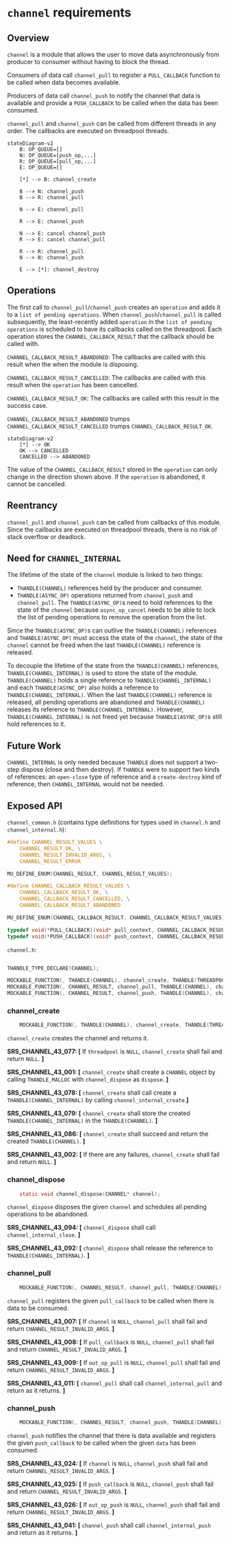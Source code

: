 # `channel` requirements

## Overview

`channel` is a module that allows the user to move data asynchronously from producer to consumer without having to block the thread.

Consumers of data call `channel_pull` to register a `PULL_CALLBACK` function to be called when data becomes available.

Producers of data call `channel_push` to notify the channel that data is available and provide a `PUSH_CALLBACK` to be called when the data has been consumed.

`channel_pull` and `channel_push` can be called from different threads in any order. The callbacks are executed on threadpool threads.

```mermaid
stateDiagram-v2
    B: OP_QUEUE=[]
    N: OP_QUEUE=[push_op,...]
    R: OP_QUEUE=[pull_op,...]
    E: OP_QUEUE=[]

    [*] --> B: channel_create

    B --> N: channel_push
    B --> R: channel_pull

    N --> E: channel_pull

    R --> E: channel_push

    N --> E: cancel channel_push
    R --> E: cancel channel_pull

    R --> R: channel_pull
    N --> N: channel_push

    E --> [*]: channel_destroy
```

## Operations

The first call to `channel_pull`/`channel_push` creates an `operation` and adds it to a `list of pending operations`. When `channel_push`/`channel_pull` is called subsequently, the least-recently added `operation` in the `list of pending operations` is scheduled to have its callbacks called on the threadpool. Each operation stores the `CHANNEL_CALLBACK_RESULT` that the callback should be called with.

`CHANNEL_CALLBACK_RESULT_ABANDONED`: The callbacks are called with this result when the when the module is disposing.

`CHANNEL_CALLBACK_RESULT_CANCELLED`: The callbacks are called with this result when the `operation` has been cancelled. 

`CHANNEL_CALLBACK_RESULT_OK`: The callbacks are called with this result in the success case.

`CHANNEL_CALLBACK_RESULT_ABANDONED` trumps `CHANNEL_CALLBACK_RESULT_CANCELLED` trumps `CHANNEL_CALLBACK_RESULT_OK`.

```mermaid
stateDiagram-v2
    [*] --> OK
    OK --> CANCELLED
    CANCELLED --> ABANDONED
```

The value of the `CHANNEL_CALLBACK_RESULT` stored in the `operation` can only change in the direction shown above.  If the `operation` is abandoned, it cannot be cancelled.

## Reentrancy

`channel_pull` and `channel_push` can be called from callbacks of this module. Since the callbacks are executed on threadpool threads, there is no risk of stack overflow or deadlock.

## Need for `CHANNEL_INTERNAL`

The lifetime of the state of the `channel` module is linked to two things:
 - `THANDLE(CHANNEL)` references held by the producer and consumer.
 - `THANDLE(ASYNC_OP)` operations returned from `channel_push` and `channel_pull`. The `THANDLE(ASYNC_OP)`s need to hold references to the state of the `channel` because `async_op_cancel` needs to be able to lock the list of pending operations to remove the operation from the list.

Since the `THANDLE(ASYNC_OP)`s can outlive the `THANDLE(CHANNEL)` references and `THANDLE(ASYNC_OP)` must access the state of the `channel`, the state of the `channel` cannot be freed when the last `THANDLE(CHANNEL)` reference is released. 

To decouple the lifetime of the state from the `THANDLE(CHANNEL)` references, `THANDLE(CHANNEL_INTERNAL)` is used to store the state of the module. `THANDLE(CHANNEL)` holds a single reference to `THANDLE(CHANNEL_INTERNAL)` and each `THANDLE(ASYNC_OP)` also holds a reference to `THANDLE(CHANNEL_INTERNAL)`. When the last `THANDLE(CHANNEL)` reference is released, all pending operations are abandoned and `THANDLE(CHANNEL)` releases its reference to `THANDLE(CHANNEL_INTERNAL)`. However, `THANDLE(CHANNEL_INTERNAL)` is not freed yet because `THANDLE(ASYNC_OP)`s still hold references to it.

## Future Work

`CHANNEL_INTERNAL` is only needed because `THANDLE` does not support a two-step dispose (close and then destroy). If `THANDLE` were to support two kinds of references: an `open-close` type of reference and a `create-destroy` kind of reference, then `CHANNEL_INTERNAL` would not be needed.

## Exposed API

`channel_common.h` (contains type definitions for types used in `channel.h` and `channel_internal.h`):
```c
#define CHANNEL_RESULT_VALUES \
    CHANNEL_RESULT_OK, \
    CHANNEL_RESULT_INVALID_ARGS, \
    CHANNEL_RESULT_ERROR

MU_DEFINE_ENUM(CHANNEL_RESULT, CHANNEL_RESULT_VALUES);

#define CHANNEL_CALLBACK_RESULT_VALUES \
    CHANNEL_CALLBACK_RESULT_OK, \
    CHANNEL_CALLBACK_RESULT_CANCELLED, \
    CHANNEL_CALLBACK_RESULT_ABANDONED

MU_DEFINE_ENUM(CHANNEL_CALLBACK_RESULT, CHANNEL_CALLBACK_RESULT_VALUES);

typedef void(*PULL_CALLBACK)(void* pull_context, CHANNEL_CALLBACK_RESULT result, THANDLE(RC_PTR) data);
typedef void(*PUSH_CALLBACK)(void* push_context, CHANNEL_CALLBACK_RESULT result);
```

`channel.h`:
```c

THANDLE_TYPE_DECLARE(CHANNEL);

MOCKABLE_FUNCTION(, THANDLE(CHANNEL), channel_create, THANDLE(THREADPOOL), threadpool);
MOCKABLE_FUNCTION(, CHANNEL_RESULT, channel_pull, THANDLE(CHANNEL), channel, PULL_CALLBACK, pull_callback, void*, pull_context, THANDLE(ASYNC_OP)*, out_op_pull);
MOCKABLE_FUNCTION(, CHANNEL_RESULT, channel_push, THANDLE(CHANNEL), channel, THANDLE(RC_PTR), data, PUSH_CALLBACK, push_callback, void*, push_context, THANDLE(ASYNC_OP)*, out_op_push);

```

### channel_create
```c
    MOCKABLE_FUNCTION(, THANDLE(CHANNEL), channel_create, THANDLE(THREADPOOL), threadpool);
```

`channel_create` creates the channel and returns it.

**SRS_CHANNEL_43_077: [** If `threadpool` is `NULL`, `channel_create` shall fail and return `NULL`. **]**

**SRS_CHANNEL_43_001: [** `channel_create` shall create a `CHANNEL` object by calling `THANDLE_MALLOC` with `channel_dispose` as `dispose`. **]**

**SRS_CHANNEL_43_078: [** `channel_create` shall call create a `THANDLE(CHANNEL_INTERNAL)` by calling `channel_internal_create`.**]**

**SRS_CHANNEL_43_079: [** `channel_create` shall store the created `THANDLE(CHANNEL_INTERNAL)` in the `THANDLE(CHANNEL)`. **]**

**SRS_CHANNEL_43_086: [** `channel_create` shall succeed and return the created `THANDLE(CHANNEL)`. **]**

**SRS_CHANNEL_43_002: [** If there are any failures, `channel_create` shall fail and return `NULL`. **]**


### channel_dispose
```c
    static void channel_dispose(CHANNEL* channel);
```

`channel_dispose` disposes the given `channel` and schedules all pending operations to be abandoned.

**SRS_CHANNEL_43_094: [** `channel_dispose` shall call `channel_internal_close`. **]**

**SRS_CHANNEL_43_092: [** `channel_dispose` shall release the reference to `THANDLE(CHANNEL_INTERNAL)`. **]**


### channel_pull
```c
    MOCKABLE_FUNCTION(, CHANNEL_RESULT, channel_pull, THANDLE(CHANNEL), channel, PULL_CALLBACK, pull_callback, void*, pull_context, THANDLE(ASYNC_OP)*, out_op_pull);
```

`channel_pull` registers the given `pull_callback` to be called when there is data to be consumed.

**SRS_CHANNEL_43_007: [** If `channel` is `NULL`, `channel_pull` shall fail and return `CHANNEL_RESULT_INVALID_ARGS`. **]**

**SRS_CHANNEL_43_008: [** If `pull_callback` is `NULL`, `channel_pull` shall fail and return `CHANNEL_RESULT_INVALID_ARGS`. **]**

**SRS_CHANNEL_43_009: [** If `out_op_pull` is `NULL`, `channel_pull` shall fail and return `CHANNEL_RESULT_INVALID_ARGS`. **]**

**SRS_CHANNEL_43_011: [** `channel_pull` shall call `channel_internal_pull` and return as it returns. **]**

### channel_push
```c
    MOCKABLE_FUNCTION(, CHANNEL_RESULT, channel_push, THANDLE(CHANNEL), channel, THANDLE(RC_PTR), data, PUSH_CALLBACK, push_callback, void*, push_context, THANDLE(ASYNC_OP)*, out_op_push);
```

`channel_push` notifies the channel that there is data available and registers the given `push_callback` to be called when the given `data` has been consumed.

**SRS_CHANNEL_43_024: [** If `channel` is `NULL`, `channel_push` shall fail and return `CHANNEL_RESULT_INVALID_ARGS`. **]**

**SRS_CHANNEL_43_025: [** If `push_callback` is `NULL`, `channel_push` shall fail and return `CHANNEL_RESULT_INVALID_ARGS`. **]**

**SRS_CHANNEL_43_026: [** If `out_op_push` is `NULL`, `channel_push` shall fail and return `CHANNEL_RESULT_INVALID_ARGS`. **]**

**SRS_CHANNEL_43_041: [** `channel_push` shall call `channel_internal_push` and return as it returns. **]**
